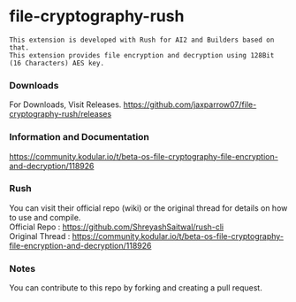 # file-cryptography-rush
```
This extension is developed with Rush for AI2 and Builders based on that.
This extension provides file encryption and decryption using 128Bit (16 Characters) AES key.
```

### Downloads
For Downloads, Visit Releases.
https://github.com/jaxparrow07/file-cryptography-rush/releases

### Information and Documentation
https://community.kodular.io/t/beta-os-file-cryptography-file-encryption-and-decryption/118926

### Rush
You can visit their official repo (wiki) or the original thread for details on how to use and compile.
<br>
Official Repo : https://github.com/ShreyashSaitwal/rush-cli
<br>Original Thread : https://community.kodular.io/t/beta-os-file-cryptography-file-encryption-and-decryption/118926

### Notes
You can contribute to this repo by forking and creating a pull request.
